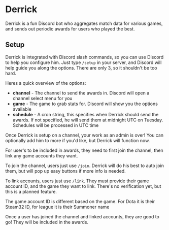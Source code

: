 # Derrick

Derrick is a fun Discord bot who aggregates match data for various games, and sends out periodic awards for users who played the best.

## Setup

Derrick is integrated with Discord slash commands, so you can use Discord to help you configure him. Just type `/setup` in your server, and Discord will help guide you along the options. There are only 3, so it shouldn't be too hard.

Heres a quick overview of the options:

* **channel** - The channel to send the awards in. Discord will open a channel select menu for you
* **game** - The game to grab stats for. Discord will show you the options available
* **schedule** - A cron string, this specifies when Derrick should send the awards. If not specified, he will send them at midnight UTC on Tuesday. Schedules will be processed in UTC time

Once Derrick is setup on a channel, your work as an admin is over! You can optionally add him to more if you'd like, but Derrick will function now.

For user's to be included in awards, they need to first join the channel, then link any game accounts they want.

To join the channel, users just use `/join`. Derrick will do his best to auto join them, but will pop up easy buttons if more info is needed.

To link accounts, users just use `/link`. They must provide their game account ID, and the game they want to link. There's no verification yet, but this is a planned feature.

The game account ID is different based on the game. For Dota it is their Steam32 ID, for league it is their Summoner name

Once a user has joined the channel and linked accounts, they are good to go! They will be included in the awards.
